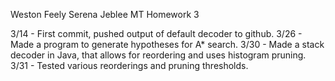 Weston Feely
Serena Jeblee
MT Homework 3

3/14 - First commit, pushed output of default decoder to github.
3/26 - Made a program to generate hypotheses for A* search.
3/30 - Made a stack decoder in Java, that allows for reordering and uses histogram pruning.
3/31 - Tested various reorderings and pruning thresholds.
